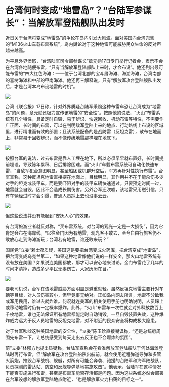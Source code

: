 # 台湾何时变成“地雷岛”？“台陆军参谋长”：当解放军登陆舰队出发时

近日关于台湾将变成“地雷岛”的争论在岛内引发大风波。面对美国向台湾兜售的“M136火山车载布雷系统”，岛内舆论对于这种地雷可能威胁民众生命的反对声越来越高。

为平息外界愤怒，“台湾陆军司令部参谋长”章元勋17日专门举行记者会，表示不会在台湾各地随便布雷，“只有当解放军登陆部队上来时，才会布设”。他还列出最可能布雷的“四大红色海滩：——位于台湾北部的宝斗厝海滩、海湖海滩，台湾南部的喜树海滩和中部的甲南海滩。他还再三解释说，只有“解放军攻台登陆舰队出发后，才是台湾本岛布设地雷的时机”。

![](https://inews.gtimg.com/newsapp_bt/0/15617687964/1000)

台湾《联合报》17日称，针对外界质疑台陆军采购这种布雷车恐让台湾成为“地雷岛”的问题，章元勋还极力宣传该地雷的“安全性”。按照他的说法，“火山”布雷系统有几个特性，具备定时自毁、易于辨识、快速回收、机动布雷等特性，不需要作广正面、长时间的布雷，可以在判明敌军登陆上来的地点、行动路线上布设的区域里，进行精准而有效的部置；且该系统配备的是战防雷（反坦克雷），散布在地面上，非常易于回收辨识，而不像传统地雷那样埋在地底下。

![](https://inews.gtimg.com/newsapp_bt/0/15617687965/1000)

按照台军的说法，过去布雷是靠人工埋在地下，所以必须早早就布置好，长时间提前埋设，导致陈年累积、日后排除困难。而“火山”车载布雷系统可自动化快速布雷，“当敌军犯台意图明显，甚至船团或机群升空后，军方再针对性执行布雷”。台军宣称，这种反坦克地雷直接摆在地面上，目标明显，其作用并不在于能杀伤多少对手的坦克或装甲车，而是要吓阻对手的装甲车辆快速通过。只要预定时间一过，地雷就会自毁，因此不会造成长期伤害。另外台军还吹嘘，该地雷采用磁引信，只有车辆经过时才会引爆，普通人员踩上去也没事云云。

![](https://inews.gtimg.com/newsapp_bt/0/15617687962/1000)

但这些说法并没有能起到“安抚人心”的效果。

有台湾旅游业者就反对称，“买布雷系统，对台湾的观光一定是一大损伤”，因为它肯定会布在海岸线。“以往金门因为有地雷，观光客不敢去，至今自由行旅客仍不敢放心走到海滩游玩；台湾若有地雷，谁还敢来玩？”

国民党“立委”赖士葆质疑，美国这是要把台湾变成火药库，把台湾变成“地雷岛”，把台湾变成乌克兰第二，“如果这种地雷像他们说的一样安全，那火山地雷系统有没有放在美国？如果说连美国都放，那才可以安心地来讨论。金门布雷花了几年的时间才清掉，造成多少平民无辜伤亡，大家历历在目。”

![](https://inews.gtimg.com/newsapp_bt/0/15617687957/1000)

要老司机说，台军在该地雷威胁方面明显是避重就轻。虽然反坦克地雷主要针对车辆等目标，对人员伤害较小，但毕竟事无绝对。正如岛内网友所言，地雷不分敌我或军用民用，谁过去就炸谁。何况就连美军的相关使用手册也明确说明，人员踩上或移动地雷时仍有一定概率爆炸。此外，“火山”布雷车一次性就会对外释放数百上千枚地雷，谁也无法保证所有地雷都能定时自动销毁。一旦自毁装置失效，这种爆炸威力远大于反人员地雷的反坦克地雷，对不附近的民众安全将构成极大隐患。

对于台军吹嘘这种美国地雷的安全性，“立委”陈玉珍直接嘲讽称，“还是总统府周围先布雷一下，让总统感受到每天走出去反正也不会爆炸的氛围”。

前“立委”林郁方也提出质疑称，台陆军宣称会在看准解放军登陆船队于何处海滩登陆时再行布雷，但“解放军在攻台登陆船队出航前，就会使用近程弹道导弹和多管火箭炮，摧毁台军战机、舰艇，对所有可能会奔袭、驰援的台陆军和海军陆战队，负责探测的雷达站、防空和反舰导弹基地实施攻击”。他表示，台陆军在这种情况下能否实施进行布雷，甚至是布雷车能否存活都是问题。因为这些系统必然会部署在台军设想的解放军登陆地点附近，“也是解放军火力扫荡的目标之一”。

